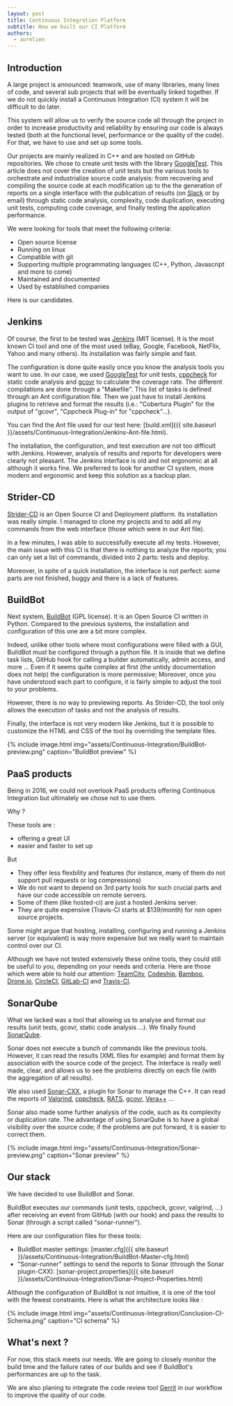 ```yaml
---
layout: post
title: Continuous Integration Platform
subtitle: How we built our CI Platform
authors:
  - aurelien
---
```


## Introduction

A large project is announced: teamwork, use of many libraries, many lines of code, and several sub projects that will be eventually linked together. If we do not quickly install a Continuous Integration (CI) system it will be difficult to do later.

This system will allow us to verify the source code all through the project in order to increase productivity and reliability by ensuring our code is always tested (both at the functional level, performance or the quality of the code). For that, we have to use and set up some tools.

Our projects are mainly realized in C++ and are hosted on GitHub repositories. We chose to create unit tests with the library [GoogleTest](https://github.com/google/googletest). This article does not cover the creation of unit tests but the various tools to orchestrate and industrialize source code analysis: from recovering and compiling the source code at each modification up to the the generation of reports on a single interface with the publication of results (on [Slack](https://slack.com) or by email) through static code analysis, complexity, code duplication, executing unit tests, computing code coverage, and finally testing the application performance.

We were looking for tools that meet the following criteria:
- Open source license
- Running on linux
- Compatible with git
- Supporting multiple programmating languages (C++, Python, Javascript and more to come)
- Maintained and documented
- Used by established companies

Here is our candidates.

## Jenkins

Of course, the first to be tested was [Jenkins](https://jenkins-ci.org) (MIT license). It is the most known CI tool and one of the most used (eBay, Google, Facebook, NetFlix, Yahoo and many others). Its installation was fairly simple and fast.

The configuration is done quite easily once you know the analysis tools you want to use. In our case, we used [GoogleTest](https://github.com/google/googletest) for unit tests, [cppcheck](http://cppcheck.sourceforge.net) for static code analysis and [gcovr](http://gcovr.com) to calculate the coverage rate. The different compilations are done through a "Makefile". This list of tasks is defined through an Ant configuration file. Then we just have to install Jenkins plugins to retrieve and format the results (i.e.: "Cobertura Plugin" for the output of "gcovr", "Cppcheck Plug-in" for "cppcheck"...).

You can find the Ant file used for our test here: [build.xml]({{ site.baseurl }}/assets/Continuous-Integration/Jenkins-Ant-file.html).

The installation, the configuration, and test execution are not too difficult with Jenkins. However, analysis of results and reports for developers were clearly not pleasant. The Jenkins interface is old and not ergonomic at all although it works fine. We preferred to look for another CI system, more modern and ergonomic and keep this solution as a backup plan.

## Strider-CD

[Strider-CD](http://stridercd.com) is an Open Source CI and Deployment platform. Its installation was really simple. I managed to clone my projects and to add all my commands from the web interface (those which were in our Ant file).

In a few minutes, I was able to successfully execute all my tests. However, the main issue with this CI is that there is nothing to analyze the reports; you can only set a list of commands, divided into 2 parts: tests and deploy.

Moreover, in spite of a quick installation, the interface is not perfect: some parts are not finished, buggy and there is a lack of features.

## BuildBot

Next system, [BuildBot](http://buildbot.net) (GPL license). It is an Open Source CI written in Python. Compared to the previous systems, the installation and configuration of this one are a bit more complex.

Indeed, unlike other tools where most configurations were filled with a GUI, BuildBot must be configured through a python file. It is inside that we define task lists, GitHub hook for calling a builder automatically, admin access, and more ... Even if it seems quite complex at first (the untidy documentation does not help) the configuration is more permissive; Moreover, once you have understood each part to configure, it is fairly simple to adjust the tool to your problems.

However, there is no way to previewing reports. As Strider-CD, the tool only allows the execution of tasks and not the analysis of results.

Finally, the interface is not very modern like Jenkins, but it is possible to customize the HTML and CSS of the tool by overriding the template files.

{% include image.html img="assets/Continuous-Integration/BuildBot-preview.png" caption="BuildBot preview" %}

## PaaS products

Being in 2016, we could not overlook PaaS products offering Continuous Integration but ultimately we chose not to use them.

Why ?

These tools are :
 - offering a great UI
 - easier and faster to set up
 
But 
- They offer less flexbility and features (for instance, many of them do not support pull requests or log compressions)
- We do not want to depend on 3rd party tools for such crucial parts and have our code accessible on remote servers.
- Some of them (like hosted-ci) are just a hosted Jenkins server.
- They are quite expensive (Travis-CI starts at $139/month) for non open source projects.

Some might argue that hosting, installing, configuring and running a Jenkins server (or equivalent) is way more expensive but we really want to maintain control over our CI.

Although we have not tested extensively these online tools, they could still be useful to you, depending on your needs and criteria. Here are those which were able to hold our attention: [TeamCity](https://www.jetbrains.com/teamcity/), [Codeship](https://codeship.com/), [Bamboo](https://www.atlassian.com/software/bamboo/), [Drone.io](https://drone.io), [CircleCI](https://circleci.com), [GitLab-CI](https://about.gitlab.com/gitlab-ci/) and [Travis-CI](https://travis-ci.com).

## SonarQube

What we lacked was a tool that allowing us to analyse and format our results (unit tests, gcovr, static code analysis ...). We finally found [SonarQube](http://www.sonarqube.org/).

Sonar does not execute a bunch of commands like the previous tools. However, it can read the results (XML files for example) and format them by association with the source code of the project. The interface is really well made, clear, and allows us to see the problems directly on each file (with the aggregation of all results).

We also used [Sonar-CXX](https://github.com/SonarOpenCommunity/sonar-cxx), a plugin for Sonar to manage the C++. It can read the reports of [Valgrind](http://valgrind.org), [cppcheck](http://cppcheck.sourceforge.net), [RATS](https://code.google.com/p/rough-auditing-tool-for-security/), [gcovr](http://gcovr.com), [Vera++](https://bitbucket.org/verateam/vera/overview) ...

Sonar also made some further analysis of the code, such as its complexity or duplication rate. The advantage of using SonarQube is to have a global visibility over the source code; if the problems are put forward, it is easier to correct them.

{% include image.html img="assets/Continuous-Integration/Sonar-preview.png" caption="Sonar preview" %}

## Our stack

We have decided to use BuildBot and Sonar.

BuildBot executes our commands (unit tests, cppcheck, gcovr, valgrind, ...) after receiving an event from GitHub (with our hook) and pass the results to Sonar (through a script called "sonar-runner").

Here are our configuration files for these tools:

- BuildBot master settings: [master.cfg]({{ site.baseurl }}/assets/Continuous-Integration/BuildBot-Master-cfg.html)
- "Sonar-runner" settings to send the reports to Sonar (through the Sonar plugin-CXX): [sonar-project.properties]({{ site.baseurl }}/assets/Continuous-Integration/Sonar-Project-Properties.html)

Although the configuration of BuildBot is not intuitive, it is one of the tool with the fewest constraints. Here is what the architecture looks like :

{% include image.html img="assets/Continuous-Integration/Conclusion-CI-Schema.png" caption="CI schema" %}

## What's next ?

For now, this stack meets our needs. We are going to closely monitor the build time and the failure rates of our builds and see if BuildBot's performances are up to the task.


We are also planing to integrate the code review tool  [Gerrit](http://www.gerritcodereview.com) in our workflow to improve the quality of our code.
